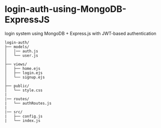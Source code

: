 # login-auth-using-MongoDB-ExpressJS
 login system using MongoDB + Express.js with JWT-based authentication

```
login-auth/
├── models/
│   │── auth.js
│   └── user.js
│
├── views/
│   ├── home.ejs
│   ├── login.ejs
│   └── signup.ejs
│
├── public/
│   └── style.css
|
|── routes/
|   └── authRoutes.js
|
|── src/
|   ├── config.js
|   └── index.js
```